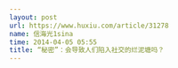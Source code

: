 ```yaml
---
layout: post
url: https://www.huxiu.com/article/31278
name: 信海光1sina
time: 2014-04-05 05:55
title: “秘密”：会导致人们陷入社交的烂泥塘吗？
---
```

